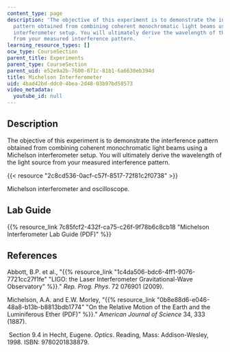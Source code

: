 ```yaml
---
content_type: page
description: 'The objective of this experiment is to demonstrate the interference
  pattern obtained from combining coherent monochromatic light beams using a Michelson
  interferometer setup. You will ultimately derive the wavelength of the light source
  from your measured interference pattern.    '
learning_resource_types: []
ocw_type: CourseSection
parent_title: Experiments
parent_type: CourseSection
parent_uid: e52e9a2b-7600-071c-81b1-6a6630eb394d
title: Michelson Interferometer
uid: 4bad42bd-ddc0-4bea-2d48-03b97bd58573
video_metadata:
  youtube_id: null
---
```


Description
-----------

The objective of this experiment is to demonstrate the interference pattern obtained from combining coherent monochromatic light beams using a Michelson interferometer setup. You will ultimately derive the wavelength of the light source from your measured interference pattern.

{{< resource "2c8cd536-0acf-c57f-8517-72f81c2f0738" >}}

Michelson interferometer and oscilloscope.

Lab Guide
---------

{{% resource_link 7c85fcf2-432f-ca75-c26f-9f78b6c8cb18 "Michelson Interferometer Lab Guide (PDF)" %}}

References
----------

Abbott, B.P. et al., "{{% resource_link "1c4da506-bdc6-4ff1-9076-7721cc27f1fe" "LIGO: the Laser Interferometer Gravitational-Wave Observatory" %}}." _Rep. Prog. Phys_. 72 076901 (2009).

Michelson, A.A. and E.W. Morley, "{{% resource_link "0b8e88d6-e046-48a8-b13b-b8813bdb1774" "On the Relative Motion of the Earth and the Luminiferous Ether (PDF)" %}}." _American Journal of Science_ 34, 333 (1887).

 Section 9.4 in Hecht, Eugene. _Optics_. Reading, Mass: Addison-Wesley, 1998. ISBN: 9780201838879.